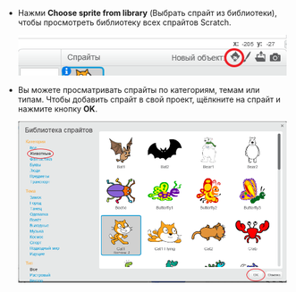 + Нажми **Choose sprite from library** (Выбрать спрайт из библиотеки), чтобы просмотреть библиотеку всех спрайтов Scratch.
    
    ![screenshot](images/sprite-library.png)

+ Вы можете просматривать спрайты по категориям, темам или типам. Чтобы добавить спрайт в свой проект, щёлкните на спрайт и нажмите кнопку **OK**.
    
    ![screenshot](images/sprite-choose.png)